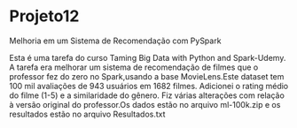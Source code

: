 # Projeto12
Melhoria em um Sistema de Recomendação com PySpark

Esta é uma tarefa do curso Taming Big Data with Python and Spark-Udemy.
A tarefa era melhorar um sistema de recomendação de filmes que o professor fez do zero no Spark,usando a base MovieLens.Este dataset tem 100 mil avaliações de 943 usuários em 1682 filmes. Adicionei o rating médio do filme (1-5) e a similaridade do gênero. Fiz várias alterações com relação à versão original do professor.Os dados estão no arquivo ml-100k.zip e os resultados estão no arquivo Resultados.txt


